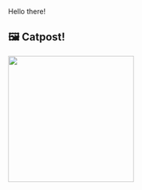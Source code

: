 Hello there!



## 🖼️ Catpost!

<sub>
    <img src="https://cdn2.thecatapi.com/images/Bd-HkPvlP.jpg" height="256">
</sub>

